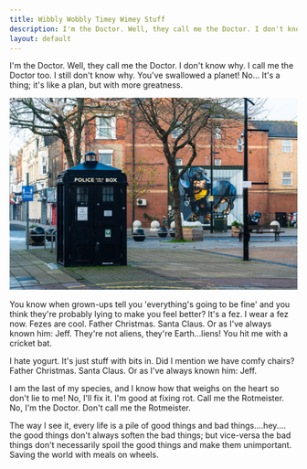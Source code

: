 ```yaml
---
title: Wibbly Wobbly Timey Wimey Stuff
description: I'm the Doctor. Well, they call me the Doctor. I don't know why.
layout: default
---
```


I'm the Doctor. Well, they call me the Doctor. I don't know why. I call me the Doctor too. I still don't know why. You've swallowed a planet! No… It's a thing; it's like a plan, but with more greatness.

!["image"](/assets/images/tardis.jpeg)

You know when grown-ups tell you 'everything's going to be fine' and you think they're probably lying to make you feel better?
It's a fez. I wear a fez now. Fezes are cool. Father Christmas. Santa Claus. Or as I've always known him: Jeff. They're not aliens, they're Earth…liens! You hit me with a cricket bat.

I hate yogurt. It's just stuff with bits in. Did I mention we have comfy chairs? Father Christmas. Santa Claus. Or as I've always known him: Jeff.

I am the last of my species, and I know how that weighs on the heart so don't lie to me! No, I'll fix it. I'm good at fixing rot. Call me the Rotmeister. No, I'm the Doctor. Don't call me the Rotmeister.

The way I see it, every life is a pile of good things and bad things.…hey.…the good things don't always soften the bad things; but vice-versa the bad things don't necessarily spoil the good things and make them unimportant. Saving the world with meals on wheels.